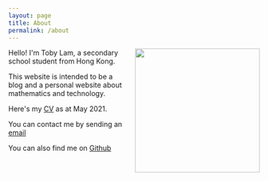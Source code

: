 ```yaml
---
layout: page
title: About
permalink: /about
---
```


<img style = "padding-left: 10px;" align="right" src="{{site.url}}/download/profile.webp" width='250' >

Hello! I'm Toby Lam, a secondary school student from Hong Kong. 

This website is intended to be a blog and a personal website about mathematics and technology.

Here's my [CV]({{site.url}}/download/CV.pdf) as at May 2021. 

You can contact me by sending an [email](mailto:greenone092@gmail.com)

You can also find me on [Github](https://github.com/greenone092)



